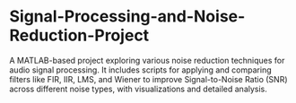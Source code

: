 # Signal-Processing-and-Noise-Reduction-Project
A MATLAB-based project exploring various noise reduction techniques for audio signal processing. It includes scripts for applying and comparing filters like FIR, IIR, LMS, and Wiener to improve Signal-to-Noise Ratio (SNR) across different noise types, with visualizations and detailed analysis.
